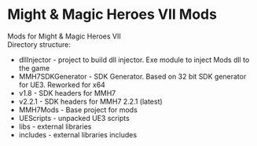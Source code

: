 # Might &amp; Magic Heroes VII Mods
Mods for Might &amp; Magic Heroes VII
<br>
Directory structure:
* dllInjector - project to build dll injector. Exe module to inject Mods dll to the game
* MMH7SDKGenerator - SDK Generator. Based on 32 bit SDK generator for UE3. Reworked for x64
* v1.8 - SDK headers for MMH7
* v2.2.1 - SDK headers for MMH7 2.2.1 (latest)
* MMH7Mods - Base project for mods
* UEScripts - unpacked UE3 scripts 
* libs - external libraries
* includes - external libraries includes
